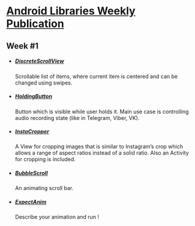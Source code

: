 # [Android Libraries Weekly Publication](https://medium.com/android-libraries-weekly)


## Week #1

* ##### [DiscreteScrollView](https://github.com/yarolegovich/DiscreteScrollView) 
    Scrollable list of items, where current item is centered and can be changed using swipes.
* ##### [HoldingButton](https://github.com/dewarder/HoldingButton) 
    Button which is visible while user holds it. Main use case is controlling audio recording state (like in Telegram, Viber, VK).
* ##### [InstaCropper](https://github.com/yasharpm/InstaCropper) 
    A View for cropping images that is similar to Instagram’s crop which allows a range of aspect ratios instead of a solid ratio. Also an Activity for cropping is included.
* ##### [BubbleScroll](https://github.com/cdflynn/bubble-scroll) 
    An animating scroll bar.
* ##### [ExpectAnim](https://github.com/florent37/ExpectAnim) 
    Describe your animation and run !

